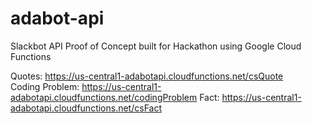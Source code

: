 # adabot-api
Slackbot API Proof of Concept built for Hackathon using Google Cloud Functions

Quotes: https://us-central1-adabotapi.cloudfunctions.net/csQuote  
Coding Problem: https://us-central1-adabotapi.cloudfunctions.net/codingProblem 
Fact: https://us-central1-adabotapi.cloudfunctions.net/csFact 
